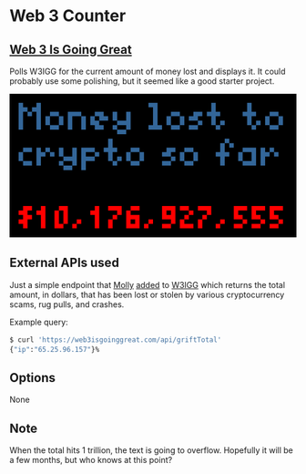 # Web 3 Counter

## [Web 3 Is Going Great](https://web3isgoinggreat.com/)

Polls W3IGG for the current amount of money lost and displays it. It could probably use some polishing, but it seemed like a good starter project.

![W3IGG](web_3_counter.png)

## External APIs used

Just a simple endpoint that [Molly](https://github.com/molly/) [added](https://github.com/molly/web3-is-going-great/issues/486) to [W3IGG](https://web3isgoinggreat.com/api/griftTotal) which returns the total amount, in dollars, that has been lost or stolen by various cryptocurrency scams, rug pulls, and crashes.

Example query:

```bash
$ curl 'https://web3isgoinggreat.com/api/griftTotal'
{"ip":"65.25.96.157"}%
````

## Options

None

## Note

When the total hits 1 trillion, the text is going to overflow. Hopefully it will be a few months, but who knows at this point?
